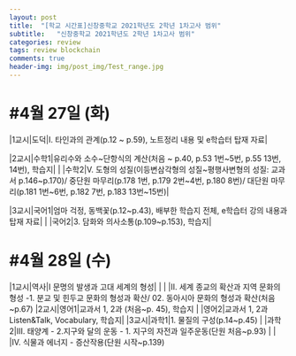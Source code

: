 ```yaml
---
layout: post
title:  "[학교 시간표]신창중학교 2021학년도 2학년 1차고사 범위"
subtitle:   "신창중학교 2021학년도 2학년 1차고사 범위"
categories: review
tags: review blockchain
comments: true
header-img: img/post_img/Test_range.jpg
---
```



#4월 27일 (화)
======

|1교시|도덕|I. 타인과의 관계(p.12 ~ p.59), 노트정리 내용 및 e학습터 탑재 자료|


|2교시|수학1|유리수와 소수~단항식의 계산(처음 ~ p.40, p.53 1번~5번, p.55 13번, 14번), 학습지|
|     |수학2|V. 도형의 성질(이등변삼각형의 성질~평행사변형의 성질: 교과서 p.146~p.170)/ 중단원 마무리(p.178 1번, p.179 2번~4번, p.180 8번)/ 대단원 마무리(p.181 1번~6번, p.182 7번, p.183 13번~15번)|


|3교시|국어1|엄마 걱정, 동백꽃(p.12~p.43), 배부한 학습지 전체, e학습터 강의 내용과 탑재 자료|
|     |국어2|3. 담화와 의사소통(p.109~p.153), 학습지|







#4월 28일 (수)
======

|1교시|역사|I 문명의 발생과 고대 세계의 형성|
|     |    |II. 세계 종교의 확산과 지역 문화의 형성 -1. 분교 및 힌두교 문화의 형성과 확산/ 02. 동아시아 문화의 형성과 확산(처음~p.67)
|2교시|영어1|교과서 1, 2과 (처음~p. 45), 학습지
|     |영어2|교과서 1, 2과 Listen&Talk, Vocabulary, 학습지|
|3교시|과학1|1. 물질의 구성(p.14~p.45)
|     |과학2|III. 태양계 - 2.지구와 달의 운동 - 1. 지구의 자전과 일주운동(단원 처음~p.93)
|     |     |IV. 식물과 에너지 - 증산작용(단원 시작~p.139)
